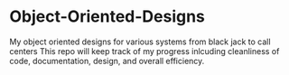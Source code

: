 # Object-Oriented-Designs
My object oriented designs for various systems from black jack to call centers
This repo will keep track of my progress inlcuding cleanliness of code, documentation, design, and overall efficiency.

